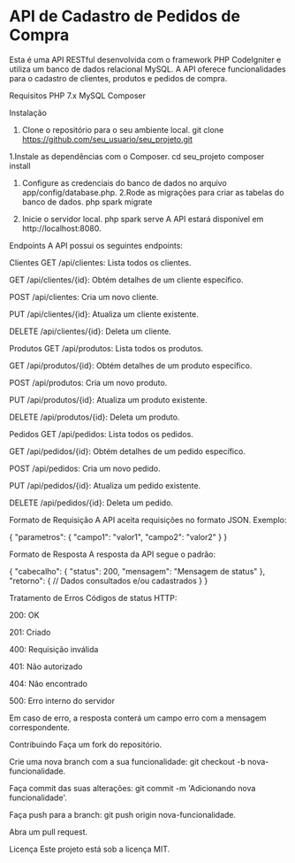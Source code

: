 # API de Cadastro de Pedidos de Compra

Esta é uma API RESTful desenvolvida com o framework PHP CodeIgniter e utiliza um banco de dados relacional MySQL. A API oferece funcionalidades para o cadastro de clientes, produtos e pedidos de compra.

Requisitos
PHP 7.x
MySQL
Composer

Instalação
1. Clone o repositório para o seu ambiente local.
git clone https://github.com/seu_usuario/seu_projeto.git

1.Instale as dependências com o Composer.
cd seu_projeto
composer install

1. Configure as credenciais do banco de dados no arquivo app/config/database.php.
2.Rode as migrações para criar as tabelas do banco de dados.
php spark migrate

1. Inicie o servidor local.
php spark serve
A API estará disponível em http://localhost:8080.

Endpoints
A API possui os seguintes endpoints:

Clientes
GET /api/clientes: Lista todos os clientes.

GET /api/clientes/{id}: Obtém detalhes de um cliente específico.

POST /api/clientes: Cria um novo cliente.

PUT /api/clientes/{id}: Atualiza um cliente existente.

DELETE /api/clientes/{id}: Deleta um cliente.

Produtos
GET /api/produtos: Lista todos os produtos.

GET /api/produtos/{id}: Obtém detalhes de um produto específico.

POST /api/produtos: Cria um novo produto.

PUT /api/produtos/{id}: Atualiza um produto existente.

DELETE /api/produtos/{id}: Deleta um produto.

Pedidos
GET /api/pedidos: Lista todos os pedidos.

GET /api/pedidos/{id}: Obtém detalhes de um pedido específico.

POST /api/pedidos: Cria um novo pedido.

PUT /api/pedidos/{id}: Atualiza um pedido existente.

DELETE /api/pedidos/{id}: Deleta um pedido.

Formato de Requisição
A API aceita requisições no formato JSON. Exemplo:


{
    "parametros": {
        "campo1": "valor1",
        "campo2": "valor2"
    }
}

Formato de Resposta
A resposta da API segue o padrão:

{ 
  "cabecalho": { 
    "status": 200,
    "mensagem": "Mensagem de status"
  }, 
  "retorno": { 
    // Dados consultados e/ou cadastrados
  } 
}

Tratamento de Erros
Códigos de status HTTP:

200: OK

201: Criado

400: Requisição inválida

401: Não autorizado

404: Não encontrado

500: Erro interno do servidor

Em caso de erro, a resposta conterá um campo erro com a mensagem correspondente.

Contribuindo
Faça um fork do repositório.

Crie uma nova branch com a sua funcionalidade: git checkout -b nova-funcionalidade.

Faça commit das suas alterações: git commit -m 'Adicionando nova funcionalidade'.

Faça push para a branch: git push origin nova-funcionalidade.

Abra um pull request.

Licença
Este projeto está sob a licença MIT.


